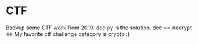 # CTF

Backup some CTF work from 2019.
dec.py is the solution. dec == decrypt <=> My favorite ctf challenge category is crypto :)
